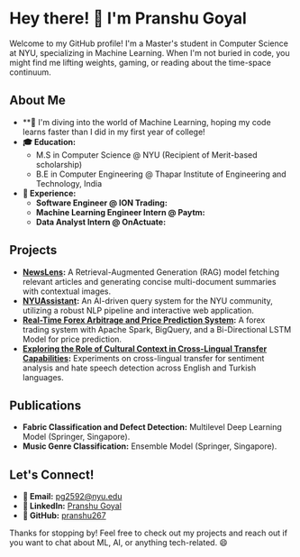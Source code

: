# Hey there! 👋 I'm Pranshu Goyal

Welcome to my GitHub profile! I'm a Master's student in Computer Science at NYU, specializing in Machine Learning. When I'm not buried in code, you might find me lifting weights, gaming, or reading about the time-space continuum.

## About Me

- **🔭 I'm diving into the world of Machine Learning, hoping my code learns faster than I did in my first year of college!
- **🎓 Education:** 
  - M.S in Computer Science @ NYU (Recipient of Merit-based scholarship)
  - B.E in Computer Engineering @ Thapar Institute of Engineering and Technology, India
- **💼 Experience:** 
  - **Software Engineer @ ION Trading:** 
  - **Machine Learning Engineer Intern @ Paytm:** 
  - **Data Analyst Intern @ OnActuate:** 

## Projects

- **[NewsLens](https://github.com/pranshu267/NewsLens):** A Retrieval-Augmented Generation (RAG) model fetching relevant articles and generating concise multi-document summaries with contextual images.
- **[NYUAssistant](https://github.com/pranshu267/NYUAssistant/tree/main):** An AI-driven query system for the NYU community, utilizing a robust NLP pipeline and interactive web application.
- **[Real-Time Forex Arbitrage and Price Prediction System](https://github.com/pranshu267/Real-Time-Forex-Arbitrage-Detection-and-Price-Prediction-System):** A forex trading system with Apache Spark, BigQuery, and a Bi-Directional LSTM Model for price prediction.
- **[Exploring the Role of Cultural Context in Cross-Lingual Transfer Capabilities](https://github.com/sharad5/Cross-Lingual-Transfer-mBERT):** Experiments on cross-lingual transfer for sentiment analysis and hate speech detection across English and Turkish languages.

## Publications

- **Fabric Classification and Defect Detection:** Multilevel Deep Learning Model (Springer, Singapore).
- **Music Genre Classification:** Ensemble Model (Springer, Singapore).

## Let's Connect!

- **📧 Email:** pg2592@nyu.edu
- **💼 LinkedIn:** [Pranshu Goyal](https://www.linkedin.com/in/pranshu-goyal-436814217)
- **🐙 GitHub:** [pranshu267](https://github.com/pranshu267)

Thanks for stopping by! Feel free to check out my projects and reach out if you want to chat about ML, AI, or anything tech-related. 😄

